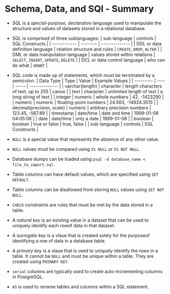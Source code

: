 # Schema, Data, and SQl - Summary

* *SQL* is a *special-purpose, declarative* language used to manipulate the structure and values of datasets stored in a relational database.
* SQL is comprised of three sublanguages:
  | sub-language | controls | SQL Constructs |
  | ------------ | -------- | -------------- |
  | DDL or data definition language | relation structure and rules | `CREATE`, `DROP`, `ALTER` |
  | DML or data manipulation language | values stored within relations | `SELECT`, `INSERT`, `UPDATE`, `DELETE` |
  | DCL or data control language | who can do what | `GRANT` |
  
* SQL code is made up of statements, which must be terminated by a semicolon.
  | Data Type | Type | Value | Example Values |
  | --------- | ---- | ----- | -------------- |
  | varchar(length) | character | length characters of text, up to 255 | canoe |
  | text | character | unlimited length of text | a long string of text |
  | integer | numeric | whole numbers | 42, -1423290 |
  | numeric | numeric | floating-point numbers | 24.563, -14924.3515 |
  | decimal(precision, scale) | numeric | arbitrary precision numbers | 123.45, -567.89 |
  | timestamp | date/time | date and time | 1999-01-08 04:05:06 |
  | date | date/time | only a date | 1999-01-08 |
  | boolean | boolean | true or false | true, false |
  | sub-language | controls | SQL Constructs |

* `NULL` is a special value that represents the absence of any other value.
* `NULL` values must be compared using `IS NULL` or `IS NOT NULL`.
* Database dumps can be loaded using `psql -d database_name < file_to_import.sql`.
* Table columns can have default values, which are specified using `SET DEFAULT`.
* Table columns can be disallowed from storing `NULL` values using `SET NOT NULL`.
* `CHECK` constraints are rules that must be met by the data stored in a table.
* A *natural key* is an existing value in a dataset that can be used to uniquely identify each rowof data in that dataset.
* A *surrogate key* is a vlaue that is created solely for the purposeof identifying a row of data in a database table.
* A *primary key* is a vlaue that is used to uniquely identify the rows in a table. It cannot be `NULL` and must be unique within a table. They are created using `PRIMARY KEY`.
* `serial` columns are typically used to create auto-incrementing columns in PostgreSQL.
* `AS` is used to rename tables and columns within a SQL statement.